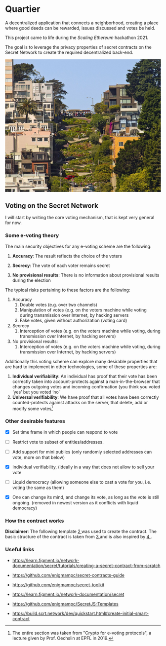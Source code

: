 # Quartier

A decentralized application that connects a neighborhood, creating a place where good deeds can be rewarded, issues discussed and votes be held.

This project came to life during the *Scaling Ethereum* hackathon 2021.

The goal is to leverage the privacy properties of secret contracts on the Secret Network to create the required decentralized back-end.

<img src="pics\4.jpg" alt="1" style="zoom:80%;" />

## Voting on the Secret Network

I will start by writing the core voting mechanism, that is kept very general for now.

### Some e-voting theory

The main security objectives for any e-voting scheme are the following:

1. **Accuracy**: The result reflects the choice of the voters

 2. **Secrecy**: The vote of each voter remains secret
 3. **No provisional results**: There is no information about provisional results during the election

The typical risks pertaining to these factors are the following:

1. Accuracy 
   1. Double votes (e.g. over two channels)
   2. Manipulation of votes (e.g. on the voters machine while voting during transmission over Internet, by hacking servers
   3. Fake votes, given without authorization (voting card)
2. Secrecy
   1. Interception of votes (e.g. on the voters machine while voting, during transmission over Internet, by hacking servers)
3. No provisional results:
   1. Interception of votes (e.g. on the voters machine while voting, during transmission over Internet, by hacking servers)

 

Additionally this voting scheme can explore many desirable properties that are hard to implement
 in other technologies, some of these properties are:

1. **Individual verifiability**: An individual has proof that their vote has been correctly taken into account-protects against a man-in-the-browser that changes outgoing votes and incoming confirmation (you think you voted ‘yes’ but you voted ‘no’
2. **Universal verifiability**: We have proof that all votes have been correctly counted-protects against attacks on the server, that delete, add or modify some votes[^1]

### Other desirable features

- [x] Set time frame in which people can respond to vote
- [ ] Restrict vote to subset of entities/addresses.
- [ ] Add  support for mini publics (only randomly selected addresses can vote, more on that below)
- [x] Individual verifiability, (ideally in a way that does not allow to sell your vote
- [ ] Liquid democracy (allowing someone else to cast a vote for you, i.e. voting the same as them)
- [x] One can change its mind, and change its vote, as long as the vote is still ongoing. (removed in newest version as it conflicts with liquid democracy)



### How the contract works

**Disclaimer**: The following template [ 2 ] was used to create the contract. The basic structure of the contract is taken from [ 3 ] and is also inspired by [ 4 ].





### Useful links

- https://learn.figment.io/network-documentation/secret/tutorials/creating-a-secret-contract-from-scratch
- https://github.com/enigmampc/secret-contracts-guide
- https://github.com/enigmampc/secret-toolkit

- https://learn.figment.io/network-documentation/secret

- https://github.com/enigmampc/SecretJS-Templates

- https://build.scrt.network/dev/quickstart.html#create-initial-smart-contract






[^1]: The entire section was taken from "Crypto for e-voting protocols", a lecture given by Prof. Oechslin at EPFL in 2019.
[^2]: Image taken from https://commons.wikimedia.org/wiki/File:Lombard_Street,_San_Francisco._(Unsplash).jpg



[2]: https://github.com/enigmampc/secret-template
[3]: https://github.com/enigmampc/SecretSimpleVote
[4]: https://github.com/baedrik/SCRT-sealed-bid-auction/blob/master/src/contract.rs

